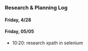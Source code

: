 ﻿### Research & Planning Log
#### Friday, 4/28
#### Friday, 05/05
* 10:20: research xpath in selenium
